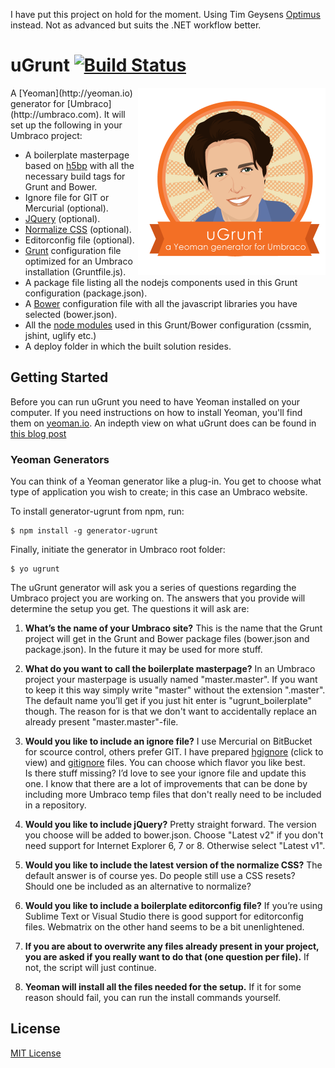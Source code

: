 I have put this project on hold for the moment. Using Tim Geysens [Optimus](http://our.umbraco.org/projects/developer-tools/optimus) instead. Not as advanced but suits the .NET workflow better.
# uGrunt [![Build Status](https://secure.travis-ci.org/Benjaminsson/generator-ugrunt.png?branch=master)](https://travis-ci.org/Benjaminsson/generator-ugrunt)

<img align="right" height="300" src="ugrunt-logo.png">
A [Yeoman](http://yeoman.io) generator for [Umbraco](http://umbraco.com). It will set up the following in your Umbraco project:

* A boilerplate masterpage based on [h5bp](http://html5boilerplate.com/) with all the necessary build tags for Grunt and Bower.
* Ignore file for GIT or Mercurial (optional).
* [JQuery](http://jquery.com/) (optional).
* [Normalize CSS](http://necolas.github.io/normalize.css/) (optional).
* Editorconfig file (optional).
* [Grunt](http://gruntjs.com/) configuration file optimized for an Umbraco installation  (Gruntfile.js).
* A package file listing all the nodejs components used in this Grunt configuration (package.json).
* A [Bower](http://bower.io/) configuration file with all the javascript libraries you have selected (bower.json).
* All the [node modules](https://npmjs.org/) used in this Grunt/Bower configuration (cssmin, jshint, uglify etc.)
* A deploy folder in which the built solution resides.





## Getting Started

Before you can run uGrunt you need to have Yeoman installed on your computer. If you need instructions on how to install Yeoman, you'll find them on [yeoman.io](http://yeoman.io/gettingstarted.html). An indepth view on what uGrunt does can be found in [this blog post](http://www.swedishfika.com/2014/02/04/ugrunt/)


### Yeoman Generators

You can think of a Yeoman generator like a plug-in. You get to choose what type of application you wish to create; in this case an Umbraco website.

To install generator-ugrunt from npm, run:

```
$ npm install -g generator-ugrunt
```

Finally, initiate the generator in Umbraco root folder:

```
$ yo ugrunt
```
The uGrunt generator will ask you a series of questions regarding the Umbraco project you are working on. The answers that you provide will determine the setup you get. The questions it will ask are:

1. **What’s the name of your Umbraco site?**
This is the name that the Grunt project will get in the Grunt and Bower package files (bower.json and package.json). In the future it may be used for more stuff.

2. **What do you want to call the boilerplate masterpage?**
In an Umbraco project your masterpage is usually named "master.master". If you want to keep it this way simply write "master" without the extension ".master". The default name you’ll get if you just hit enter is "ugrunt_boilerplate" though. The reason for is that we don't want to accidentally replace an already present "master.master"-file. 

3. **Would you like to include an ignore file?**
I use Mercurial on BitBucket for scource control, others prefer GIT. I have prepared [hgignore](https://github.com/Benjaminsson/generator-ugrunt/blob/master/app/templates/hgignore) (click to view) and [gitignore](https://github.com/Benjaminsson/generator-ugrunt/blob/master/app/templates/gitignore) files. You can choose which flavor you like best.<br>
Is there stuff missing? I’d love to see your ignore file and update this one. I know that there are a lot of improvements that can be done by including more Umbraco temp files that don't really need to be included in a repository. 

4. **Would you like to include jQuery?**
Pretty straight forward. The version you choose will be added to bower.json. Choose "Latest v2" if you don't need support for Internet Explorer 6, 7 or 8. Otherwise select "Latest v1".

5. **Would you like to include the latest version of the normalize CSS?**
The default answer is of course yes. Do people still use a CSS resets? Should one be included as an alternative to normalize?

6. **Would you like to include a boilerplate editorconfig file?**
If you’re using Sublime Text or Visual Studio there is good support for editorconfig files. Webmatrix on the other hand seems to be a bit unenlightened.

7. **If you are about to overwrite any files already present in your project, you are asked if you really want to do that (one question per file).**
If not, the script will just continue.

8. **Yeoman will install all the files needed for the setup.**
If it for some reason should fail, you can run the install commands yourself.

## License

[MIT License](http://en.wikipedia.org/wiki/MIT_License)
